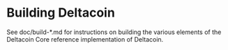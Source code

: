 Building Deltacoin
================

See doc/build-*.md for instructions on building the various
elements of the Deltacoin Core reference implementation of Deltacoin.
